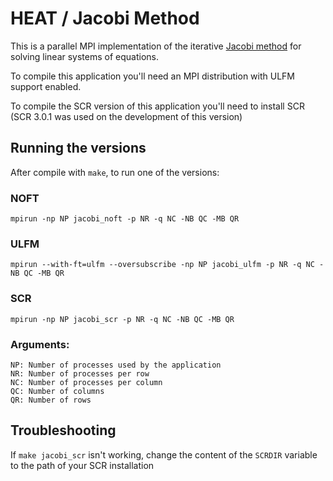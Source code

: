 # HEAT / Jacobi Method

This is a parallel MPI implementation of the iterative [Jacobi method](https://en.wikipedia.org/wiki/Jacobi_method) for solving linear systems of equations.

To compile this application you'll need an MPI distribution with ULFM support enabled.

To compile the SCR version of this application you'll need to install SCR (SCR 3.0.1 was used on the development of this version)

## Running the versions

After compile with `make`, to run one of the versions:

### NOFT
    mpirun -np NP jacobi_noft -p NR -q NC -NB QC -MB QR

### ULFM
    mpirun --with-ft=ulfm --oversubscribe -np NP jacobi_ulfm -p NR -q NC -NB QC -MB QR

### SCR
    mpirun -np NP jacobi_scr -p NR -q NC -NB QC -MB QR

### Arguments:
    NP: Number of processes used by the application
    NR: Number of processes per row
    NC: Number of processes per column
    QC: Number of columns
    QR: Number of rows

## Troubleshooting
If `make jacobi_scr` isn't working, change the content of the `SCRDIR` variable to the path of your SCR installation
